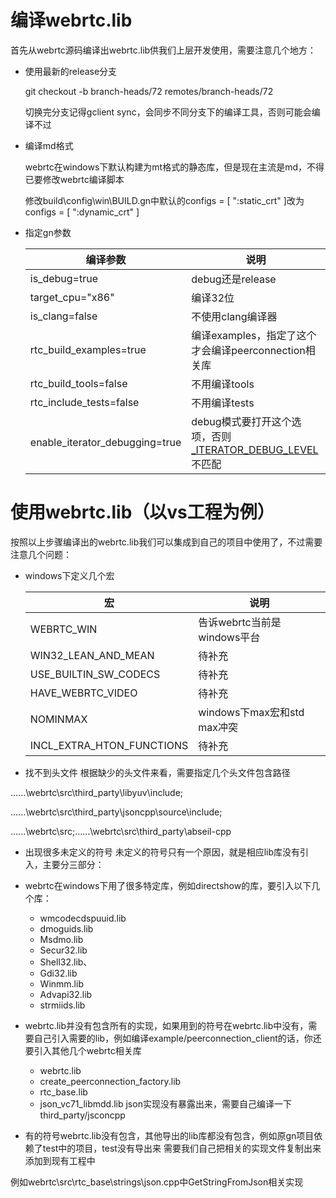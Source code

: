 # 编译webrtc.lib
首先从webrtc源码编译出webrtc.lib供我们上层开发使用，需要注意几个地方：
- 使用最新的release分支

    git checkout -b branch-heads/72 remotes/branch-heads/72

    切换完分支记得gclient sync，会同步不同分支下的编译工具，否则可能会编译不过

- 编译md格式

    webrtc在windows下默认构建为mt格式的静态库，但是现在主流是md，不得已要修改webrtc编译脚本

    修改build\config\win\BUILD.gn中默认的configs = [ ":static_crt" ]改为configs = [ ":dynamic_crt" ]

- 指定gn参数

    编译参数|说明
    -|-
    is_debug=true|debug还是release
    target_cpu="x86"|编译32位
    is_clang=false|不使用clang编译器
    rtc_build_examples=true|编译examples，指定了这个才会编译peerconnection相关库
    rtc_build_tools=false|不用编译tools
    rtc_include_tests=false|不用编译tests
    enable_iterator_debugging=true|debug模式要打开这个选项，否则[_ITERATOR_DEBUG_LEVEL](https://docs.microsoft.com/en-us/cpp/standard-library/debug-iterator-support?view=vs-2019)不匹配
         

# 使用webrtc.lib（以vs工程为例）
按照以上步骤编译出的webrtc.lib我们可以集成到自己的项目中使用了，不过需要注意几个问题：

- windows下定义几个宏

    宏|说明
    -|-
    WEBRTC_WIN|告诉webrtc当前是windows平台
    WIN32_LEAN_AND_MEAN|待补充
    USE_BUILTIN_SW_CODECS|待补充
    HAVE_WEBRTC_VIDEO|待补充
    NOMINMAX|windows下max宏和std max冲突
    INCL_EXTRA_HTON_FUNCTIONS|待补充

- 找不到头文件
根据缺少的头文件来看，需要指定几个头文件包含路径

..\..\..\webrtc\src\third_party\libyuv\include;

..\..\..\webrtc\src\third_party\jsoncpp\source\include;

..\..\..\webrtc\src;..\..\..\webrtc\src\third_party\abseil-cpp

- 出现很多未定义的符号
未定义的符号只有一个原因，就是相应lib库没有引入，主要分三部分：

- webrtc在windows下用了很多特定库，例如directshow的库，要引入以下几个库：

    - wmcodecdspuuid.lib
    - dmoguids.lib
    - Msdmo.lib
    - Secur32.lib
    - Shell32.lib、
    - Gdi32.lib
    - Winmm.lib
    - Advapi32.lib
    - strmiids.lib

- webrtc.lib并没有包含所有的实现，如果用到的符号在webrtc.lib中没有，需要自己引入需要的lib，例如编译example/peerconnection_client的话，你还要引入其他几个webrtc相关库

    - webrtc.lib
    - create_peerconnection_factory.lib
    - rtc_base.lib 
    - json_vc71_libmdd.lib json实现没有暴露出来，需要自己编译一下third_party/jsconcpp

- 有的符号webrtc.lib没有包含，其他导出的lib库都没有包含，例如原gn项目依赖了test中的项目，test没有导出来
需要我们自己把相关的实现文件复制出来添加到现有工程中

例如webrtc\src\rtc_base\strings\json.cpp中GetStringFromJson相关实现